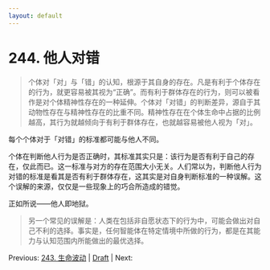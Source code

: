 ```yaml
---
layout: default
---
```

# 244. 他人对错

> 个体对「对」与「错」的认知，根源于其自身的存在。凡是有利于个体存在的行为，就更容易被其视为“正确”。而有利于群体存在的行为，则可以被看作是对个体精神性存在的一种延伸。个体对「对错」的判断差异，源自于其动物性存在与精神性存在的比重不同。精神性存在在个体生命中占据的比例越高，其行为就越倾向于有利于群体存在，也就越容易被他人视为「对」。

每个个体对于「对错」的标准都可能与他人不同。

个体在判断他人行为是否正确时，其标准其实只是：该行为是否有利于自己的存在，仅此而已。这一标准与对方的存在范围大小无关。人们常以为，判断他人行为对错的标准是看其是否有利于群体存在，这其实是对自身判断标准的一种误解。这个误解的来源，仅仅是一些现象上的巧合所造成的错觉。

正如所说——他人即地狱。

> 另一个常见的误解是：人类在包括非自愿状态下的行为中，可能会做出对自己不利的选择。事实是，任何智能体在特定情境中所做的行为，都是在其能力与认知范围内所能做出的最优选择。

Previous: [243. 生命波动](243.md) | [Draft](../Draft.md) | Next: 